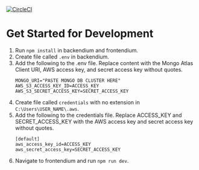 [![CircleCI](https://circleci.com/gh/RTX-Banana/DummyTHICCC.svg?style=svg&circle-token=58e3d315c93708ba9f0567748cb51e284e774b7a)](https://app.circleci.com/pipelines/github/RTX-Banana/DummyTHICCC)
# Get Started for Development
1. Run ```npm install``` in backendium and frontendium.
2. Create file called ```.env``` in backendium.
3. Add the following to the .env file. Replace content with the Mongo Atlas Client URI, AWS access key, and secret access key without quotes.
   ```
   MONGO_URI="PASTE MONGO DB CLUSTER HERE"
   AWS_S3_ACCESS_KEY_ID=ACCESS_KEY
   AWS_S3_SECRET_ACCESS_KEY=SECRET_ACCESS_KEY
   ```
4. Create file called ```credentials``` with no extension in ```C:\Users\USER_NAME\.aws```.
5. Add the following to the credentials file. Replace ACCESS_KEY and SECRET_ACCESS_KEY with the AWS access key and secret access key without quotes.
   ```
   [default]
   aws_access_key_id=ACCESS_KEY
   aws_secret_access_key=SECRET_ACCESS_KEY
   ```
6. Navigate to frontendium and run ```npm run dev```.
